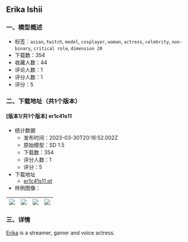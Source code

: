 ## Erika Ishii
### 一、模型概述

- 标签：`asian`, `twitch`, `model`, `cosplayer`, `woman`, `actress`, `celebrity`, `non-binary`, `critical role`, `dimension 20`
- 下载数：354
- 收藏人数：44
- 评论人数：1
- 评分人数：1
- 评分：5

### 二、下载地址（共1个版本）

#### [版本1/共1个版本] er1c41s11

- 统计数据
  - 发布时间：2023-03-30T20:16:52.002Z
  - 原始模型：SD 1.5
  - 下载数：354
  - 评分人数：1
  - 评分：5
- 下载地址
  - [er1c41s11.pt](https://civitai.com/api/download/models/30320)
- 样例图像：

| <img src="https://image.civitai.com/xG1nkqKTMzGDvpLrqFT7WA/75f14c5f-98e3-4a24-99b9-66c458991700/width=450/344290.jpeg" /> | <img src="https://image.civitai.com/xG1nkqKTMzGDvpLrqFT7WA/6fb85245-e6b7-4cfa-fc42-9e1c017a4c00/width=450/344289.jpeg" /> | <img src="https://image.civitai.com/xG1nkqKTMzGDvpLrqFT7WA/070a9ddc-f220-4517-4a4f-e97c5b632c00/width=450/344292.jpeg" /> | <img src="https://image.civitai.com/xG1nkqKTMzGDvpLrqFT7WA/3109bed6-451e-4786-5909-c4d7346d9100/width=450/344293.jpeg" /> |
| ---- | ---- | ---- | ---- |


### 三、详情
<p><a rel="ugc" href="https://twitter.com/erikaishii">Erika</a> is a streamer, gamer and voice actress.</p>